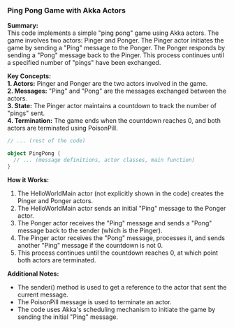 ### Ping Pong Game with Akka Actors
**Summary:**<br>
This code implements a simple "ping pong" game using Akka actors. The game involves two actors: Pinger and Ponger. The Pinger actor initiates the game by sending a "Ping" message to the Ponger. The Ponger responds by sending a "Pong" message back to the Pinger. This process continues until a specified number of "pings" have been exchanged.

**Key Concepts:**<br>
**1. Actors:** Pinger and Ponger are the two actors involved in the game.<br>
**2. Messages:** "Ping" and "Pong" are the messages exchanged between the actors.<br>
**3. State:** The Pinger actor maintains a countdown to track the number of "pings" sent.<br>
**4. Termination:** The game ends when the countdown reaches 0, and both actors are terminated using PoisonPill.<br>

```scala
// ... (rest of the code)

object PingPong {
  // ... (message definitions, actor classes, main function)
}
```

**How it Works:**<br>
1. The HelloWorldMain actor (not explicitly shown in the code) creates the Pinger and Ponger actors.
2. The HelloWorldMain actor sends an initial "Ping" message to the Ponger actor.
3. The Ponger actor receives the "Ping" message and sends a "Pong" message back to the sender (which is the Pinger).
4. The Pinger actor receives the "Pong" message, processes it, and sends another "Ping" message if the countdown is not 0.
5. This process continues until the countdown reaches 0, at which point both actors are terminated.

**Additional Notes:**<br>
- The sender() method is used to get a reference to the actor that sent the current message.
- The PoisonPill message is used to terminate an actor.
- The code uses Akka's scheduling mechanism to initiate the game by sending the initial "Ping" message.
